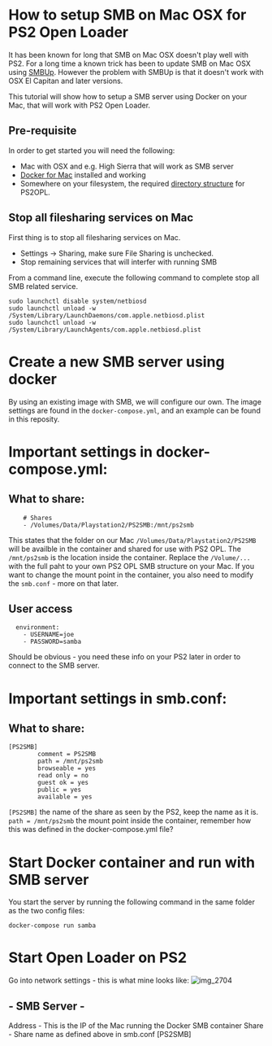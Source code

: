 # How to setup SMB on Mac OSX for PS2 Open Loader
It has been known for long that SMB on Mac OSX doesn't play well with PS2. For a long time a known trick has been to update SMB on Mac OSX using [SMBUp](http://eduo.info/apps/smbup). However the problem with SMBUp is that it doesn't work with OSX  El Capitan and later versions.

This tutorial will show how to setup a SMB server using Docker on your Mac, that will work with PS2 Open Loader.

## Pre-requisite
In order to get started you will need the following:

- Mac with OSX and e.g. High Sierra that will work as SMB server
- [Docker for Mac](https://docs.docker.com/docker-for-mac/) installed and working
- Somewhere on your filesystem, the required [directory structure](http://www.ps2-home.com/forum/app.php/page/opl_folder_structure) for PS2OPL. 

## Stop all filesharing services on Mac
First thing is to stop all filesharing services on Mac.
- Settings -> Sharing, make sure File Sharing is unchecked.
- Stop remaining services that will interfer with running SMB

From a command line, execute the following command to complete stop all SMB related service.
```
sudo launchctl disable system/netbiosd
sudo launchctl unload -w /System/Library/LaunchDaemons/com.apple.netbiosd.plist
sudo launchctl unload -w /System/Library/LaunchAgents/com.apple.netbiosd.plist
```

# Create a new SMB server using docker
By using an existing image with SMB, we will configure our own. The image settings are found in the `docker-compose.yml`, and an example can be found in this reposity.

# Important settings in docker-compose.yml:

## What to share:
````
    # Shares
    - /Volumes/Data/Playstation2/PS2SMB:/mnt/ps2smb
````
This states that the folder on our Mac `/Volumes/Data/Playstation2/PS2SMB` will be availble in the container and shared for use with PS2 OPL. The `/mnt/ps2smb` is the location inside the container. Replace the `/Volume/...` with the full paht to your own PS2 OPL SMB structure on your Mac. If you want to change the mount point in the container, you also need to modify the `smb.conf` - more on that later.

## User access
````
  environment:
    - USERNAME=joe
    - PASSWORD=samba
````
Should be obvious - you need these info on your PS2 later in order to connect to the SMB server.

# Important settings in smb.conf:
## What to share:
````
[PS2SMB]
        comment = PS2SMB
        path = /mnt/ps2smb
        browseable = yes
        read only = no
        guest ok = yes
        public = yes
        available = yes
````
`[PS2SMB]` the name of the share as seen by the PS2, keep the name as it is.
`path = /mnt/ps2smb` the mount point inside the container, remember how this was defined in the docker-compose.yml file?

# Start Docker container and run with SMB server
You start the server by running the following command in the same folder as the two config files:
````
docker-compose run samba
````

# Start Open Loader on PS2
Go into network settings - this is what mine looks like:
![img_2704](https://user-images.githubusercontent.com/14136378/49795022-422cde00-fd39-11e8-944e-6ecd3c438a07.JPG)

## - SMB Server -
Address - This is the IP of the Mac running the Docker SMB container
Share - Share name as defined above in smb.conf [PS2SMB]

